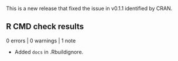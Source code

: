 This is a new release that fixed the issue in v0.1.1 identified by CRAN.

## R CMD check results

0 errors | 0 warnings | 1 note


* Added `docs` in .Rbuildignore.
